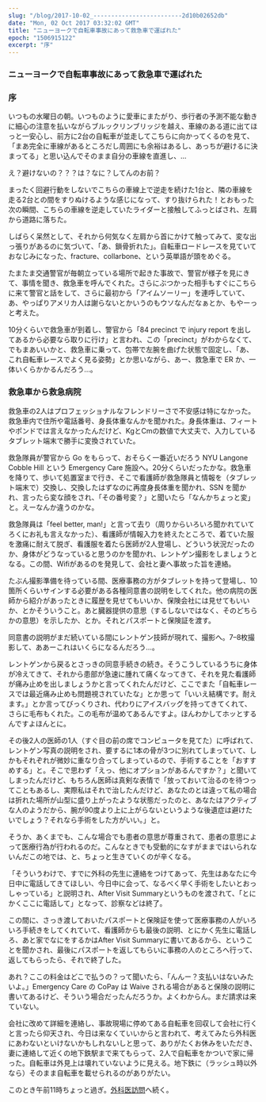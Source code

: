 ```yaml
---
slug: "/blog/2017-10-02_-------------------------2d10b02652db"
date: "Mon, 02 Oct 2017 03:32:02 GMT"
title: "ニューヨークで自転車事故にあって救急車で運ばれた"
epoch: "1506915122"
excerpt: "序"
---
```


### ニューヨークで自転車事故にあって救急車で運ばれた

### 序

いつもの水曜日の朝。いつものように愛車にまたがり、歩行者の予測不能な動きに細心の注意を払いながらブルックリンブリッジを越え、車線のある道に出てほっと一安心し、前方に2台の自転車が並走してこちらに向かってくるのを見て、「まあ完全に車線があるところだし周囲にも余裕はあるし、あっちが避けるに決まってる」と思い込んでそのまま自分の車線を直進し、…

え？避けないの？？？は？なに？してんのお前？

まったく回避行動をしないでこちらの車線上で逆走を続けた1台と、隣の車線を走る2台との間をすりぬけるような感じになって、すり抜けられた！とおもった次の瞬間、こちらの車線を逆走していたライダーと接触してふっとばされ、左肩から道路に落ちた。

しばらく呆然として、それから何気なく左肩から首にかけて触ってみて、変な出っ張りがあるのに気づいて、「あ、鎖骨折れた」。自転車ロードレースを見ていておなじみになった、fracture、collarbone、という英単語が頭をめぐる。

たまたま交通警官が毎朝立っている場所で起きた事故で、警官が様子を見にきて、事情を聞き、救急車を呼んでくれた。さらにぶつかった相手もすぐにこちらに来て警官と話をして、さらに最初から「アイムソーリー」を連呼していて、あ、やっぱりアメリカ人は謝らないとかいうのもウソなんだなぁとか、もやーっと考えた。

10分くらいで救急車が到着し、警官から「84 precinct で injury report を出してあるから必要なら取りに行け」と言われ、この「precinct」がわからなくて、でもまあいいかと、救急車に乗って、包帯で左腕を曲げた状態で固定し、「あ、これ自転車レースでよく見る姿勢」とか思いながら、あー、救急車で ER か、一体いくらかかるんだろう…。

### 救急車から救急病院

救急車の2人はプロフェッショナルなフレンドリーさで不安感は特になかった。救急車内で住所や電話番号、身長体重なんかを聞かれた。身長体重は、フィートやポンドでは言えなかったんだけど、KgとCmの数値で大丈夫で、入力しているタブレット端末で勝手に変換されていた。

救急隊員が警官から Go をもらって、おそらく一番近いだろう NYU Langone Cobble Hill という Emergency Care 施設へ。20分くらいだったかな。救急車を降りて、歩いて処置室まで行き、そこで看護師が救急隊員と情報を（タブレット端末で）交換し、交換したはずなのに再度身長体重を聞かれ、SSN を聞かれ、言ったら変な顔をされ、「その番号変？」と聞いたら「なんかちょっと変」と。えーなんか違うのかな。

救急隊員は「feel better, man!」と言って去り（周りからいろいろ聞かれていてろくにお礼も言えなかった）、看護師が情報入力を終えたところで、着ていた服を激痛に耐えて脱ぎ、看護服を着たら医師が2人登場し、どういう状況だったのか、身体がどうなっていると思うのかを聞かれ、レントゲン撮影をしましょうとなる。この間、Wifiがあるのを発見して、会社と妻へ事故った旨を連絡。

たぶん撮影準備を待っている間、医療事務の方がタブレットを持って登場し、10箇所くらいサインする必要がある各種同意書の説明をしてくれた。他の病院の医師から紹介があったときに履歴を見せてもいいか、保険会社には見せてもいいか、とかそういうこと。あと臓器提供の意思（するしないではなく、そのどちらかの意思）を示したか、とか。それとパスポートと保険証を渡す。

同意書の説明がまだ続いている間にレントゲン技師が現れて、撮影へ。7–8枚撮影して、ああーこれはいくらになるんだろう…。

レントゲンから戻るとさっきの同意手続きの続き。そうこうしているうちに身体が冷えてきて、それから患部が急速に腫れて痛くなってきて、それを見た看護師が痛み止めを出しましょうかと言ってくれたんだけど、ここでまた「自転車レースでは最近痛み止めも問題視されていたな」とか思って「いいえ結構です。耐えます。」とか言ってびっくりされ、代わりにアイスバッグを持ってきてくれて、さらに毛布もくれた。この毛布が温めてあるんですよ。ほんわかしてホッとするんですよほんとに。

その後2人の医師の1人（すぐ目の前の席でコンピュータを見てた）に呼ばれて、レントゲン写真の説明をされ、要するに1本の骨が3つに別れてしまっていて、しかもそれぞれが微妙に重なり合ってしまっているので、手術することを「おすすめする」と。そこで思わず「えっ、他にオプションがあるんですか？」と聞いてしまったんだけど、もちろん医師は真剣な表情で「放っておいて治るのを待つってこともあるし、実際私はそれで治したんだけど、あなたのとは違って私の場合は折れた場所が山型に盛り上がったような状態だったのと、あなたはアクティブな人のようだから、腕が90度より上に上がらないというような後遺症は避けたいでしょう？それなら手術をした方がいい。」と。

そうか、あくまでも、こんな場合でも患者の意思が尊重されて、患者の意思によって医療行為が行われるのだ。こんなときでも受動的になすがままではいられないんだこの地では、と、ちょっと生きていくのが辛くなる。

「そういうわけで、すでに外科の先生に連絡をつけてあって、先生はあなたに今日中に電話してきてほしい、今日中に会って、なるべく早く手術をしたいとおっしゃっている」と説明され、After Visit Summaryというものを渡されて、「とにかくここに電話して」となって、診察などは終了。

この間に、さっき渡しておいたパスポートと保険証を使って医療事務の人がいろいろ手続きをしてくれていて、看護師からも最後の説明、とにかく先生に電話しろ、あと家でなにをするかはAfter Visit Summaryに書いてあるから、ということを聞かされ、最後にパスポートを返してもらいに事務の人のところへ行って、返してもらったら、それで終了した。

あれ？ここの料金はどこで払うの？って聞いたら、「んんー？支払いはないみたいよ。」Emergency Care の CoPay は Waive される場合があると保険の説明に書いてあるけど、そういう場合だったんだろうか。よくわからん。まだ請求は来ていない。

会社に改めて詳細を連絡し、事故現場に停めてある自転車を回収して会社に行くと言ったら仰天され、今日は来なくていいからと言われて、考えてみたら外科医にあわないといけないかもしれないしと思って、ありがたくお休みをいただき、妻に連絡して近くの地下鉄駅まで来てもらって、2人で自転車をかついで家に帰った。自転車は外見上は壊れていないように見える。地下鉄に（ラッシュ時以外なら）そのまま自転車を載せられるのがありがたい。

このとき午前11時ちょっと過ぎ。[外科医訪問](/blog/2017-10-02_-----------------------39bae6cabb2c)へ続く。

